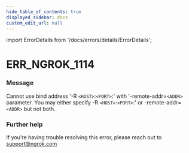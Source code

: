 ```yaml
---
hide_table_of_contents: true
displayed_sidebar: docs
custom_edit_url: null
---
```


import ErrorDetails from '/docs/errors/details/ErrorDetails';

# ERR_NGROK_1114

### Message
Cannot use bind address '-R `<HOST>`:`<PORT>`:' with '-remote-addr=`<ADDR>` parameter.
You may either specify -R `<HOST>`:`<PORT>`:' or -remote-addr=`<ADDR>` but not both.

### Further help
If you're having trouble resolving this error, please reach out to [support@ngrok.com](mailto:support@ngrok.com?subject=Help%20with%20ERR_NGROK_1114)

<ErrorDetails error='err_ngrok_1114' />
